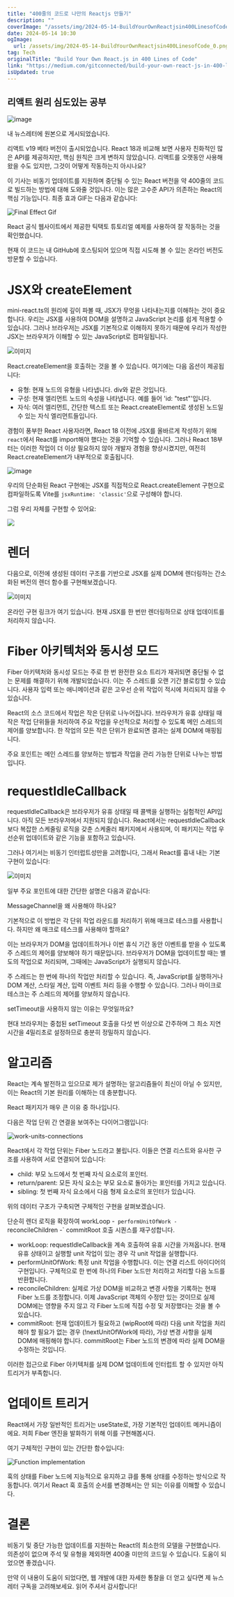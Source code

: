 ```yaml
---
title: "400줄의 코드로 나만의 Reactjs 만들기"
description: ""
coverImage: "/assets/img/2024-05-14-BuildYourOwnReactjsin400LinesofCode_0.png"
date: 2024-05-14 10:30
ogImage: 
  url: /assets/img/2024-05-14-BuildYourOwnReactjsin400LinesofCode_0.png
tag: Tech
originalTitle: "Build Your Own React.js in 400 Lines of Code"
link: "https://medium.com/gitconnected/build-your-own-react-js-in-400-lines-of-code-5a02c1db5e0a"
isUpdated: true
---
```





## 리액트 원리 심도있는 공부

![image](/assets/img/2024-05-14-BuildYourOwnReactjsin400LinesofCode_0.png)

내 뉴스레터에 원본으로 게시되었습니다.

리액트 v19 베타 버전이 출시되었습니다. React 18과 비교해 보면 사용자 친화적인 많은 API를 제공하지만, 핵심 원칙은 크게 변하지 않았습니다. 리액트를 오랫동안 사용해 왔을 수도 있지만, 그것이 어떻게 작동하는지 아시나요?



이 기사는 비동기 업데이트를 지원하며 중단될 수 있는 React 버전을 약 400줄의 코드로 빌드하는 방법에 대해 도와줄 것입니다. 이는 많은 고수준 API가 의존하는 React의 핵심 기능입니다. 최종 효과 GIF는 다음과 같습니다:

![Final Effect Gif](https://miro.medium.com/v2/resize:fit:1400/0*x5ppDSDgiUaSz82X.gif)

React 공식 웹사이트에서 제공한 틱택토 튜토리얼 예제를 사용하여 잘 작동하는 것을 확인했습니다.

현재 이 코드는 내 GitHub에 호스팅되어 있으며 직접 시도해 볼 수 있는 온라인 버전도 방문할 수 있습니다.



# JSX와 createElement

mini-react.ts의 원리에 깊이 파볼 때, JSX가 무엇을 나타내는지를 이해하는 것이 중요합니다. 우리는 JSX를 사용하여 DOM을 설명하고 JavaScript 논리를 쉽게 적용할 수 있습니다. 그러나 브라우저는 JSX를 기본적으로 이해하지 못하기 때문에 우리가 작성한 JSX는 브라우저가 이해할 수 있는 JavaScript로 컴파일됩니다.

![이미지](/assets/img/2024-05-14-BuildYourOwnReactjsin400LinesofCode_1.png)

React.createElement을 호출하는 것을 볼 수 있습니다. 여기에는 다음 옵션이 제공됩니다:



- 유형: 현재 노드의 유형을 나타냅니다. div와 같은 것입니다.
- 구성: 현재 엘리먼트 노드의 속성을 나타냅니다. 예를 들어 'id: "test"'입니다.
- 자식: 여러 엘리먼트, 간단한 텍스트 또는 React.createElement로 생성된 노드일 수 있는 자식 엘리먼트들입니다.

경험이 풍부한 React 사용자라면, React 18 이전에 JSX를 올바르게 작성하기 위해 `react`에서 React를 import해야 했다는 것을 기억할 수 있습니다. 그러나 React 18부터는 이러한 작업이 더 이상 필요하지 않아 개발자 경험을 향상시켰지만, 여전히 React.createElement가 내부적으로 호출됩니다.

![image](/assets/img/2024-05-14-BuildYourOwnReactjsin400LinesofCode_2.png)

우리의 단순화된 React 구현에는 JSX를 직접적으로 React.createElement 구현으로 컴파일하도록 Vite를 `jsxRuntime: 'classic'`으로 구성해야 합니다.



그럼 우리 자체를 구현할 수 있어요:

<img src="/assets/img/2024-05-14-BuildYourOwnReactjsin400LinesofCode_3.png" />

# 렌더

다음으로, 이전에 생성된 데이터 구조를 기반으로 JSX를 실제 DOM에 렌더링하는 간소화된 버전의 렌더 함수를 구현해보겠습니다.


![이미지](/assets/img/2024-05-14-BuildYourOwnReactjsin400LinesofCode_4.png)

온라인 구현 링크가 여기 있습니다. 현재 JSX를 한 번만 렌더링하므로 상태 업데이트를 처리하지 않습니다.

# Fiber 아키텍처와 동시성 모드

Fiber 아키텍처와 동시성 모드는 주로 한 번 완전한 요소 트리가 재귀되면 중단될 수 없는 문제를 해결하기 위해 개발되었습니다. 이는 주 스레드를 오랜 기간 블로킹할 수 있습니다. 사용자 입력 또는 애니메이션과 같은 고우선 순위 작업이 적시에 처리되지 않을 수 있습니다.



React의 소스 코드에서 작업은 작은 단위로 나누어집니다. 브라우저가 유휴 상태일 때 작은 작업 단위들을 처리하여 주요 작업을 우선적으로 처리할 수 있도록 메인 스레드의 제어를 양보합니다. 한 작업의 모든 작은 단위가 완료되면 결과는 실제 DOM에 매핑됩니다.

주요 포인트는 메인 스레드를 양보하는 방법과 작업을 관리 가능한 단위로 나누는 방법입니다.

# requestIdleCallback

requestIdleCallback은 브라우저가 유휴 상태일 때 콜백을 실행하는 실험적인 API입니다. 아직 모든 브라우저에서 지원되지 않습니다. React에서는 requestIdleCallback보다 복잡한 스케줄링 로직을 갖춘 스케줄러 패키지에서 사용되며, 이 패키지는 작업 우선순위 업데이트와 같은 기능을 포함하고 있습니다.



그러나 여기서는 비동기 인터럽트성만을 고려합니다, 그래서 React를 흉내 내는 기본 구현이 있습니다:

![이미지](/assets/img/2024-05-14-BuildYourOwnReactjsin400LinesofCode_5.png)

일부 주요 포인트에 대한 간단한 설명은 다음과 같습니다:

MessageChannel을 왜 사용해야 하나요?



기본적으로 이 방법은 각 단위 작업 라운드를 처리하기 위해 매크로 테스크를 사용합니다. 하지만 왜 매크로 테스크를 사용해야 할까요?

이는 브라우저가 DOM을 업데이트하거나 이번 휴식 기간 동안 이벤트를 받을 수 있도록 주 스레드의 제어를 양보해야 하기 때문입니다. 브라우저가 DOM을 업데이트할 때는 별도의 작업으로 처리되며, 그때에는 JavaScript가 실행되지 않습니다.

주 스레드는 한 번에 하나의 작업만 처리할 수 있습니다. 즉, JavaScript를 실행하거나 DOM 계산, 스타일 계산, 입력 이벤트 처리 등을 수행할 수 있습니다. 그러나 마이크로 테스크는 주 스레드의 제어를 양보하지 않습니다.

setTimeout을 사용하지 않는 이유는 무엇일까요?



현대 브라우저는 중첩된 setTimeout 호출을 다섯 번 이상으로 간주하며 그 최소 지연 시간을 4밀리초로 설정하므로 충분히 정밀하지 않습니다.

# 알고리즘

React는 계속 발전하고 있으므로 제가 설명하는 알고리즘들이 최신이 아닐 수 있지만, 이는 React의 기본 원리를 이해하는 데 충분합니다.

React 패키지가 매우 큰 이유 중 하나입니다.



다음은 작업 단위 간 연결을 보여주는 다이어그램입니다:

![work-units-connections](/assets/img/2024-05-14-BuildYourOwnReactjsin400LinesofCode_6.png)

React에서 각 작업 단위는 Fiber 노드라고 불립니다. 이들은 연결 리스트와 유사한 구조를 사용하여 서로 연결되어 있습니다:

- child: 부모 노드에서 첫 번째 자식 요소로의 포인터.
- return/parent: 모든 자식 요소는 부모 요소로 돌아가는 포인터를 가지고 있습니다.
- sibling: 첫 번째 자식 요소에서 다음 형제 요소로의 포인터가 있습니다.



위의 데이터 구조가 구축되면 구체적인 구현을 살펴보겠습니다.

단순히 렌더 로직을 확장하여 workLoop -` performUnitOfWork -` reconcileChildren -` commitRoot 호출 시퀀스를 재구성합니다.

- workLoop: requestIdleCallback을 계속 호출하여 유휴 시간을 가져옵니다. 현재 유휴 상태이고 실행할 unit 작업이 있는 경우 각 unit 작업을 실행합니다.
- performUnitOfWork: 특정 unit 작업을 수행합니다. 이는 연결 리스트 아이디어의 구현입니다. 구체적으로 한 번에 하나의 Fiber 노드만 처리하고 처리할 다음 노드를 반환합니다.
- reconcileChildren: 실제로 가상 DOM을 비교하고 변경 사항을 기록하는 현재 Fiber 노드를 조정합니다. 이제 JavaScript 객체의 수정만 있는 것이므로 실제 DOM에는 영향을 주지 않고 각 Fiber 노드에 직접 수정 및 저장했다는 것을 볼 수 있습니다.
- commitRoot: 현재 업데이트가 필요하고 (wipRoot에 따라) 다음 unit 작업을 처리해야 할 필요가 없는 경우 (!nextUnitOfWork에 따라), 가상 변경 사항을 실제 DOM에 매핑해야 합니다. commitRoot는 Fiber 노드의 변경에 따라 실제 DOM을 수정하는 것입니다.

이러한 접근으로 Fiber 아키텍처를 실제 DOM 업데이트에 인터럽트 할 수 있지만 아직 트리거가 부족합니다.



# 업데이트 트리거

React에서 가장 일반적인 트리거는 useState로, 가장 기본적인 업데이트 메커니즘이에요. 저희 Fiber 엔진을 발화하기 위해 이를 구현해봅시다.

여기 구체적인 구현이 있는 간단한 함수입니다:

![Function implementation](/assets/img/2024-05-14-BuildYourOwnReactjsin400LinesofCode_7.png)



훅의 상태를 Fiber 노드에 지능적으로 유지하고 큐를 통해 상태를 수정하는 방식으로 작동합니다. 여기서 React 훅 호출의 순서를 변경해서는 안 되는 이유를 이해할 수 있습니다.

# 결론

비동기 및 중단 가능한 업데이트를 지원하는 React의 최소한의 모델을 구현했습니다. 의존성이 없으며 주석 및 유형을 제외하면 400줄 미만의 코드일 수 있습니다. 도움이 되었으면 좋겠습니다.

만약 이 내용이 도움이 되었다면, 웹 개발에 대한 자세한 통찰을 더 얻고 싶다면 제 뉴스레터 구독을 고려해보세요. 읽어 주셔서 감사합니다!